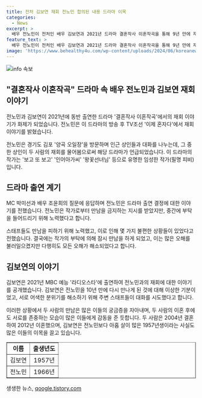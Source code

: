 ```yaml
---
title: 전처 김보연 재회 전노민 합의된 내용 드라마 이목
categories:
  - News
excerpt: >
  배우 전노민이 전처인 배우 김보연과 2021년 드라마 결혼작사 이혼작곡을 통해 9년 만에 재회한 이야기를 TV조선 이제 혼자다에서 밝혔다. 전노민은 드라마 출연 계기와 스태프들의 노력, 그리고 재회에 대한 이야기를 나누었는데, 김보연 역시 2021년 MBC 예능 라디오스타에서 재회한 순간을 회상했다. 2004년 결혼한 두 사람은 2012년 이혼했으며, 이번 재회는 많은 이목을 받고 있다.
feature_text: >
  배우 전노민이 전처인 배우 김보연과 2021년 드라마 결혼작사 이혼작곡을 통해 9년 만에 재회한 이야기를 TV조선 이제 혼자다에서 밝혔다. 전노민은 드라마 출연 계기와 스태프들의 노력, 그리고 재회에 대한 이야기를 나누었는데, 김보연 역시 2021년 MBC 예능 라디오스타에서 재회한 순간을 회상했다. 2004년 결혼한 두 사람은 2012년 이혼했으며, 이번 재회는 많은 이목을 받고 있다.
image: 'https://www.behealthy4u.com/wp-content/uploads/2024/06/koreanews.jpg'
---
```


<p><img src="https://www.behealthy4u.com/wp-content/uploads/2024/06/koreanews.jpg" alt="info 속보" /></p>

<h2 data-ke-size="size26">"결혼작사 이혼작곡" 드라마 속 배우 전노민과 김보연 재회 이야기</h2>

<p>전노민과 김보연이 2021년에 동반 출연한 드라마 '결혼작사 이혼작곡'에서의 재회 이야기가 화제가 되었습니다. 전노민은 이 드라마의 방송 후 TV조선 '이제 혼자다'에서 재회 이야기를 밝혔습니다.</p>

<p data-ke-size="size16">전노민은 경기도 김포 '양곡 오일장'을 방문하며 인근 상인들과 대화를 나누는데, 그 중 한 상인이 두 사람의 재회를 물어봄으로써 해당 드라마가 언급되었습니다. 이 드라마의 작가는 '보고 또 보고' '인어아가씨' '왕꽃선녀님' 등으로 유명한 임성한 작가(필명 피비)입니다.</p>

<h2 data-ke-size="size26">드라마 출연 계기</h2>

<p>MC 박미선과 배우 조윤희의 질문에 응답하며 전노민은 드라마 출연 결정에 대한 이야기를 전했습니다. 전노민은 작가로부터 만남을 금지하는 지시를 받았지만, 중간에 부탁을 들어드리기 위해 노력했다고 합니다. </p>

<p data-ke-size="size16">스태프들도 만남을 피하기 위해 노력했고, 이로 인해 몇 가지 불편한 상황들이 있었다고 전했습니다. 결국에는 작가의 부탁에 의해 잠시 만남을 하게 되었고, 이는 많은 오해를 불러일으켰지만 다행히도 모든 오해가 해소되었다고 합니다.</p>

<h2 data-ke-size="size26">김보연의 이야기</h2>

<p>김보연은 2021년 MBC 예능 '라디오스타'에 출연하여 전노민과의 재회에 대한 이야기를 공개했습니다. 김보연은 전노민을 10년 만에 다시 만나게 된 것에 대해 이상한 기분이었고, 서로 어색한 분위기를 해소하기 위해 주변 스태프들이 대화를 시도했다고 합니다.</p>

<p data-ke-size="size16">이러한 상황에서 두 사람의 만남은 많은 이들의 궁금증을 자아내며, 두 사람의 이혼 후에도 서로를 존중하는 모습이 많은 이들에게 감동을 준 듯합니다. 두 사람은 2004년 결혼하여 2012년 이혼했으며, 김보연은 전노민보다 아홉 살이 많은 1957년생이라는 사실도 많은 이들의 이목을 끌고 있습니다.</p>

<table style="width: 100%;" border="1">
<tbody>
<tr>
<td style="text-align: center; height: 17px;"><b>이름</b></td>
<td style="text-align: center; height: 17px;"><b>출생년도</b></td>
</tr>
<tr>
<td style="text-align: center; height: 17px;">김보연</td>
<td style="text-align: center; height: 17px;">1957년</td>
</tr>
<tr>
<td style="text-align: center; height: 17px;">전노민</td>
<td style="text-align: center; height: 17px;">1966년</td>
</tr>
</tbody>
</table>
생생한 뉴스, <a href="https://qoogle.tistory.com" rel="dofollow">qoogle.tistory.com</a>


